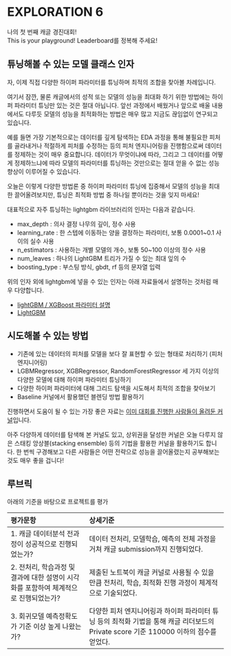 # EXPLORATION 6
나의 첫 번째 캐글 경진대회!  
This is your playground! Leaderboard를 정복해 주세요!


## 튜닝해볼 수 있는 모델 클래스 인자
자, 이제 직접 다양한 하이퍼 파라미터를 튜닝하며 최적의 조합을 찾아볼 차례입니다.

여기서 잠깐, 물론 캐글에서의 성적 또는 모델의 성능을 최대화 하기 위한 방법에는 하이퍼 파라미터 튜닝만 있는 것은 절대 아닙니다.
앞선 과정에서 배웠거나 앞으로 배울 내용에서도 다루듯 모델의 성능을 최적화하는 방법은 매우 많고 지금도 끊임없이 연구되고 있습니다.

예를 들면 가장 기본적으로는 데이터를 깊게 탐색하는 EDA 과정을 통해 불필요한 피처를 골라내거나 적절하게 피처를 수정하는 등의 피처 엔지니어링을 진행함으로써 데이터를 정제하는 것이 매우 중요합니다. 데이터가 무엇이냐에 따라, 그리고 그 데이터를 어떻게 정제하느냐에 따라 모델의 파라미터를 튜닝하는 것만으로는 절대 얻을 수 없는 성능 향상이 이루어질 수 있습니다.

오늘은 이렇게 다양한 방법론 중 하이퍼 파라미터 튜닝에 집중해서 모델의 성능을 최대한 끌어올려보지만, 튜닝은 최적화 방법 중 하나일 뿐이라는 것을 잊지 마세요!

대표적으로 자주 튜닝하는 lightgbm 라이브러리의 인자는 다음과 같습니다.

- max_depth : 의사 결정 나무의 깊이, 정수 사용
- learning_rate : 한 스텝에 이동하는 양을 결정하는 파라미터, 보통 0.0001~0.1 사이의 실수 사용
- n_estimators : 사용하는 개별 모델의 개수, 보통 50~100 이상의 정수 사용
- num_leaves : 하나의 LightGBM 트리가 가질 수 있는 최대 잎의 수
- boosting_type : 부스팅 방식, gbdt, rf 등의 문자열 입력

위의 인자 외에 lightgbm에 넣을 수 있는 인자는 아래 자료들에서 설명하는 것처럼 매우 다양합니다.

- [lightGBM / XGBoost 파라미터 설명](http://machinelearningkorea.com/2019/09/29/lightgbm-%ED%8C%8C%EB%9D%BC%EB%AF%B8%ED%84%B0/)
- [LightGBM](https://injo.tistory.com/48)

## 시도해볼 수 있는 방법
- 기존에 있는 데이터의 피처를 모델을 보다 잘 표현할 수 있는 형태로 처리하기 (피처 엔지니어링)
- LGBMRegressor, XGBRegressor, RandomForestRegressor 세 가지 이상의 다양한 모델에 대해 하이퍼 파라미터 튜닝하기
- 다양한 하이퍼 파라미터에 대해 그리드 탐색을 시도해서 최적의 조합을 찾아보기
- Baseline 커널에서 활용했던 블렌딩 방법 활용하기

진행하면서 도움이 될 수 있는 가장 좋은 자료는 [이미 대회를 진행한 사람들이 올려둔 커널](https://www.kaggle.com/c/2019-2nd-ml-month-with-kakr/notebooks)입니다.

아주 다양하게 데이터를 탐색해 본 커널도 있고, 상위권을 달성한 커널은 오늘 다루지 않은 스태킹 앙상블(stacking ensemble) 등의 기법을 활용한 커널을 활용하기도 합니다. 한 번씩 구경해보고 다른 사람들은 어떤 전략으로 성능을 끌어올렸는지 공부해보는 것도 매우 좋을 겁니다!


## 루브릭
아래의 기준을 바탕으로 프로젝트를 평가

| 평가문항                                                     | 상세기준                                                     |
| :----------------------------------------------------------- | :----------------------------------------------------------- |
| 1. 캐글 데이터분석 전과정이 성공적으로 진행되었는가? | 데이터 전처리, 모델학습, 예측의 전체 과정을 거쳐 캐글 submission까지 진행되었다. |
| 2. 전처리, 학습과정 및 결과에 대한 설명이 시각화를 포함하여 체계적으로 진행되었는가? | 제출된 노트북이 캐글 커널로 사용될 수 있을 만큼 전처리, 학습, 최적화 진행 과정이 체계적으로 기술되었다. |
| 3. 회귀모델 예측정확도가 기준 이상 높게 나왔는가? | 다양한 피처 엔지니어링과 하이퍼 파라미터 튜닝 등의 최적화 기법을 통해 캐글 리더보드의 Private score 기준 110000 이하의 점수를 얻었다. |